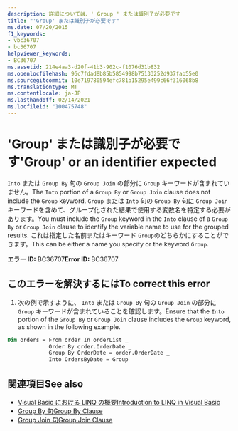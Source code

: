 ```yaml
---
description: 詳細については、' Group ' または識別子が必要です
title: "'Group' または識別子が必要です"
ms.date: 07/20/2015
f1_keywords:
- vbc36707
- bc36707
helpviewer_keywords:
- BC36707
ms.assetid: 214e4aa3-d20f-41b3-902c-f1076d31b832
ms.openlocfilehash: 96c7fdad8b85b5854998b75133252d937fab55e0
ms.sourcegitcommit: 10e719780594efc781b15295e499c66f316068b8
ms.translationtype: MT
ms.contentlocale: ja-JP
ms.lasthandoff: 02/14/2021
ms.locfileid: "100475748"
---
```

# <a name="group-or-an-identifier-expected"></a><span data-ttu-id="ca3ad-103">'Group' または識別子が必要です</span><span class="sxs-lookup"><span data-stu-id="ca3ad-103">'Group' or an identifier expected</span></span>

<span data-ttu-id="ca3ad-104">`Into` または `Group By` 句の `Group Join` の部分に `Group` キーワードが含まれていません。</span><span class="sxs-lookup"><span data-stu-id="ca3ad-104">The `Into` portion of a `Group By` or `Group Join` clause does not include the `Group` keyword.</span></span> <span data-ttu-id="ca3ad-105">`Group` または `Into` 句の `Group By` 句に `Group Join` キーワードを含めて、グループ化された結果で使用する変数名を特定する必要があります。</span><span class="sxs-lookup"><span data-stu-id="ca3ad-105">You must include the `Group` keyword in the `Into` clause of a `Group By` or `Group Join` clause to identify the variable name to use for the grouped results.</span></span> <span data-ttu-id="ca3ad-106">これは指定した名前またはキーワード `Group`のどちらかにすることができます。</span><span class="sxs-lookup"><span data-stu-id="ca3ad-106">This can be either a name you specify or the keyword `Group`.</span></span>  
  
 <span data-ttu-id="ca3ad-107">**エラー ID:** BC36707</span><span class="sxs-lookup"><span data-stu-id="ca3ad-107">**Error ID:** BC36707</span></span>  
  
## <a name="to-correct-this-error"></a><span data-ttu-id="ca3ad-108">このエラーを解決するには</span><span class="sxs-lookup"><span data-stu-id="ca3ad-108">To correct this error</span></span>  
  
1. <span data-ttu-id="ca3ad-109">次の例で示すように、 `Into` または `Group By` 句の `Group Join` の部分に `Group` キーワードが含まれていることを確認します。</span><span class="sxs-lookup"><span data-stu-id="ca3ad-109">Ensure that the `Into` portion of the `Group By` or `Group Join` clause includes the `Group` keyword, as shown in the following example.</span></span>  
  
```vb  
Dim orders = From order In orderList _  
             Order By order.OrderDate _  
             Group By OrderDate = order.OrderDate _  
             Into OrdersByDate = Group  
```  
  
## <a name="see-also"></a><span data-ttu-id="ca3ad-110">関連項目</span><span class="sxs-lookup"><span data-stu-id="ca3ad-110">See also</span></span>

- [<span data-ttu-id="ca3ad-111">Visual Basic における LINQ の概要</span><span class="sxs-lookup"><span data-stu-id="ca3ad-111">Introduction to LINQ in Visual Basic</span></span>](../programming-guide/language-features/linq/introduction-to-linq.md)
- [<span data-ttu-id="ca3ad-112">Group By 句</span><span class="sxs-lookup"><span data-stu-id="ca3ad-112">Group By Clause</span></span>](../language-reference/queries/group-by-clause.md)
- [<span data-ttu-id="ca3ad-113">Group Join 句</span><span class="sxs-lookup"><span data-stu-id="ca3ad-113">Group Join Clause</span></span>](../language-reference/queries/group-join-clause.md)
